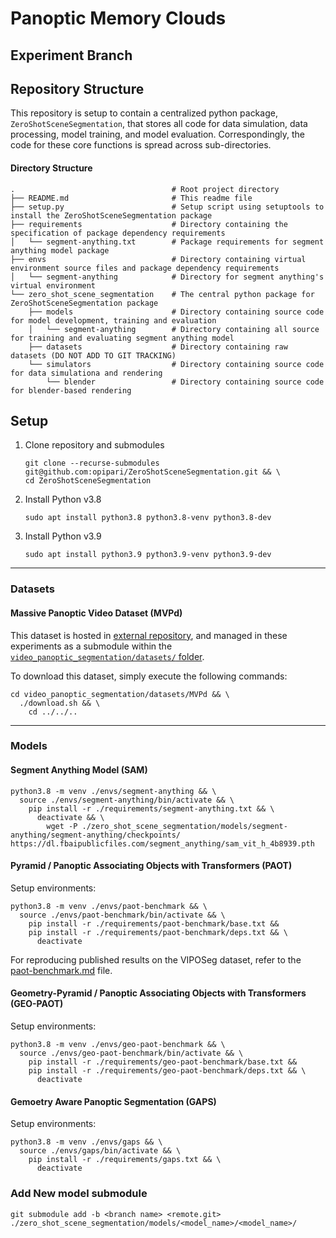 # Panoptic Memory Clouds
## Experiment Branch

## Repository Structure

This repository is setup to contain a centralized python package, `ZeroShotSceneSegmentation`, that stores all code for data simulation, data processing, model training, and model evaluation. Correspondingly, the code for these core functions is spread across sub-directories.

#### Directory Structure

```
.                                   # Root project directory
├── README.md                       # This readme file
├── setup.py                        # Setup script using setuptools to install the ZeroShotSceneSegmentation package
├── requirements                    # Directory containing the specification of package dependency requirements
│   └── segment-anything.txt        # Package requirements for segment anything model package
├── envs                            # Directory containing virtual environment source files and package dependency requirements
│   └── segment-anything            # Directory for segment anything's virtual environment
└── zero_shot_scene_segmentation    # The central python package for ZeroShotSceneSegmentation package
    ├── models                      # Directory containing source code for model development, training and evaluation
    │   └── segment-anything        # Directory containing all source for training and evaluating segment anything model
    ├── datasets                    # Directory containing raw datasets (DO NOT ADD TO GIT TRACKING)
    └── simulators                  # Directory containing source code for data simulationa and rendering
        └── blender                 # Directory containing source code for blender-based rendering
```


## Setup

1. Clone repository and submodules

    ```
    git clone --recurse-submodules git@github.com:opipari/ZeroShotSceneSegmentation.git && \
    cd ZeroShotSceneSegmentation
    ```

2. Install Python v3.8

    ```
    sudo apt install python3.8 python3.8-venv python3.8-dev
    ```

3. Install Python v3.9

    ```
    sudo apt install python3.9 python3.9-venv python3.9-dev
    ```


<hr>

### Datasets

#### Massive Panoptic Video Dataset (MVPd)

This dataset is hosted in [external repository](https://github.com/opipari/MVPd), and managed in these experiments as a submodule within the [`video_panoptic_segmentation/datasets/` folder](video_panoptic_segmentation/datasets/).

To download this dataset, simply execute the following commands:

```
cd video_panoptic_segmentation/datasets/MVPd && \
  ./download.sh && \
    cd ../../..
```


<hr>

### Models

#### Segment Anything Model (SAM)

```
python3.8 -m venv ./envs/segment-anything && \
  source ./envs/segment-anything/bin/activate && \
    pip install -r ./requirements/segment-anything.txt && \
      deactivate && \
        wget -P ./zero_shot_scene_segmentation/models/segment-anything/segment-anything/checkpoints/ https://dl.fbaipublicfiles.com/segment_anything/sam_vit_h_4b8939.pth
```

#### Pyramid / Panoptic Associating Objects with Transformers (PAOT)

Setup environments:

```
python3.8 -m venv ./envs/paot-benchmark && \
  source ./envs/paot-benchmark/bin/activate && \
    pip install -r ./requirements/paot-benchmark/base.txt &&
    pip install -r ./requirements/paot-benchmark/deps.txt && \
      deactivate
```

For reproducing published results on the VIPOSeg dataset, refer to the [paot-benchmark.md](https://github.com/opipari/ZeroShotSceneSegmentation/blob/main/paot-benchmark.md) file.


#### Geometry-Pyramid / Panoptic Associating Objects with Transformers (GEO-PAOT)

Setup environments:

```
python3.8 -m venv ./envs/geo-paot-benchmark && \
  source ./envs/geo-paot-benchmark/bin/activate && \
    pip install -r ./requirements/geo-paot-benchmark/base.txt &&
    pip install -r ./requirements/geo-paot-benchmark/deps.txt && \
      deactivate
```

#### Gemoetry Aware Panoptic Segmentation (GAPS)

Setup environments:

```
python3.8 -m venv ./envs/gaps && \
  source ./envs/gaps/bin/activate && \
    pip install -r ./requirements/gaps.txt && \
      deactivate
```






### Add New model submodule

```
git submodule add -b <branch name> <remote.git> ./zero_shot_scene_segmentation/models/<model_name>/<model_name>/
```
